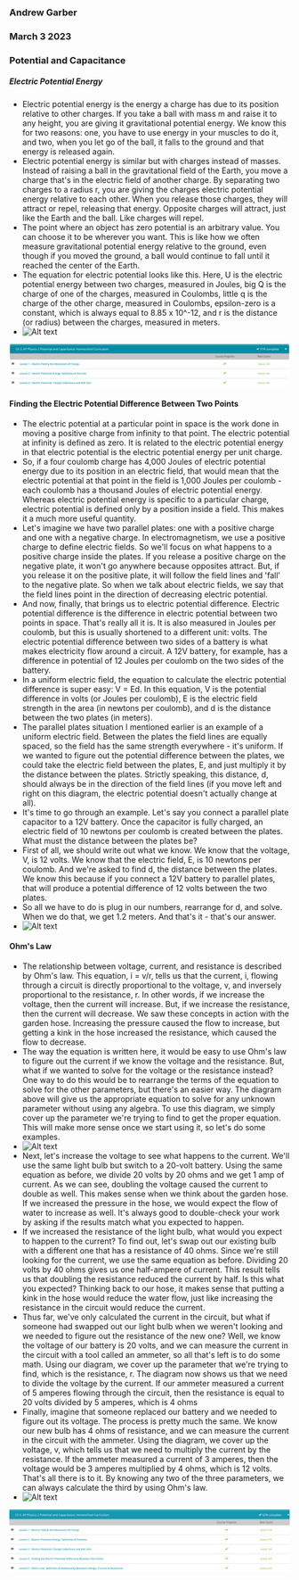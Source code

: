 ### Andrew Garber
### March 3 2023
### Potential and Capacitance

##### Electric Potential Energy
 - Electric potential energy is the energy a charge has due to its position relative to other charges. If you take a ball with mass m and raise it to any height, you are giving it gravitational potential energy. We know this for two reasons: one, you have to use energy in your muscles to do it, and two, when you let go of the ball, it falls to the ground and that energy is released again.
 - Electric potential energy is similar but with charges instead of masses. Instead of raising a ball in the gravitational field of the Earth, you move a charge that's in the electric field of another charge. By separating two charges to a radius r, you are giving the charges electric potential energy relative to each other. When you release those charges, they will attract or repel, releasing that energy. Opposite charges will attract, just like the Earth and the ball. Like charges will repel.
 - The point where an object has zero potential is an arbitrary value. You can choose it to be wherever you want. This is like how we often measure gravitational potential energy relative to the ground, even though if you moved the ground, a ball would continue to fall until it reached the center of the Earth.
 - The equation for electric potential looks like this. Here, U is the electric potential energy between two charges, measured in Joules, big Q is the charge of one of the charges, measured in Coulombs, little q is the charge of the other charge, measured in Coulombs, epsilon-zero is a constant, which is always equal to 8.85 x 10^-12, and r is the distance (or radius) between the charges, measured in meters.
 - ![Alt text](https://study.com/cimages/multimages/16/da81567d-3662-4d65-bfc9-82365e1d88a7_pic.png)

![Alt text](Media/potential_capacitance.png)

#### Finding the Electric Potential Difference Between Two Points
 - The electric potential at a particular point in space is the work done in moving a positive charge from infinity to that point. The electric potential at infinity is defined as zero. It is related to the electric potential energy in that electric potential is the electric potential energy per unit charge.
 - So, if a four coulomb charge has 4,000 Joules of electric potential energy due to its position in an electric field, that would mean that the electric potential at that point in the field is 1,000 Joules per coulomb - each coulomb has a thousand Joules of electric potential energy. Whereas electric potential energy is specific to a particular charge, electric potential is defined only by a position inside a field. This makes it a much more useful quantity.
 - Let's imagine we have two parallel plates: one with a positive charge and one with a negative charge. In electromagnetism, we use a positive charge to define electric fields. So we'll focus on what happens to a positive charge inside the plates. If you release a positive charge on the negative plate, it won't go anywhere because opposites attract. But, if you release it on the positive plate, it will follow the field lines and 'fall' to the negative plate. So when we talk about electric fields, we say that the field lines point in the direction of decreasing electric potential.
 - And now, finally, that brings us to electric potential difference. Electric potential difference is the difference in electric potential between two points in space. That's really all it is. It is also measured in Joules per coulomb, but this is usually shortened to a different unit: volts. The electric potential difference between two sides of a battery is what makes electricity flow around a circuit. A 12V battery, for example, has a difference in potential of 12 Joules per coulomb on the two sides of the battery.
 - In a uniform electric field, the equation to calculate the electric potential difference is super easy: V = Ed. In this equation, V is the potential difference in volts (or Joules per coulomb), E is the electric field strength in the area (in newtons per coulomb), and d is the distance between the two plates (in meters).
 - The parallel plates situation I mentioned earlier is an example of a uniform electric field. Between the plates the field lines are equally spaced, so the field has the same strength everywhere - it's uniform. If we wanted to figure out the potential difference between the plates, we could take the electric field between the plates, E, and just multiply it by the distance between the plates. Strictly speaking, this distance, d, should always be in the direction of the field lines (if you move left and right on this diagram, the electric potential doesn't actually change at all).
 - It's time to go through an example. Let's say you connect a parallel plate capacitor to a 12V battery. Once the capacitor is fully charged, an electric field of 10 newtons per coulomb is created between the plates. What must the distance between the plates be?
 - First of all, we should write out what we know. We know that the voltage, V, is 12 volts. We know that the electric field, E, is 10 newtons per coulomb. And we're asked to find d, the distance between the plates. We know this because if you connect a 12V battery to parallel plates, that will produce a potential difference of 12 volts between the two plates.
 - So all we have to do is plug in our numbers, rearrange for d, and solve. When we do that, we get 1.2 meters. And that's it - that's our answer.
 - ![Alt text](https://study.com/cimages/multimages/16/d2a05fd2-c1b0-4982-be5f-d38b9f9af48b_pic.png)

#### Ohm's Law
 - The relationship between voltage, current, and resistance is described by Ohm's law. This equation, i = v/r, tells us that the current, i, flowing through a circuit is directly proportional to the voltage, v, and inversely proportional to the resistance, r. In other words, if we increase the voltage, then the current will increase. But, if we increase the resistance, then the current will decrease. We saw these concepts in action with the garden hose. Increasing the pressure caused the flow to increase, but getting a kink in the hose increased the resistance, which caused the flow to decrease.
 - The way the equation is written here, it would be easy to use Ohm's law to figure out the current if we know the voltage and the resistance. But, what if we wanted to solve for the voltage or the resistance instead? One way to do this would be to rearrange the terms of the equation to solve for the other parameters, but there's an easier way. The diagram above will give us the appropriate equation to solve for any unknown parameter without using any algebra. To use this diagram, we simply cover up the parameter we're trying to find to get the proper equation. This will make more sense once we start using it, so let's do some examples. 
 - ![Alt text](https://study.com/cimages/multimages/16/parameter-diagram.png)
 - Next, let's increase the voltage to see what happens to the current. We'll use the same light bulb but switch to a 20-volt battery. Using the same equation as before, we divide 20 volts by 20 ohms and we get 1 amp of current. As we can see, doubling the voltage caused the current to double as well. This makes sense when we think about the garden hose. If we increased the pressure in the hose, we would expect the flow of water to increase as well. It's always good to double-check your work by asking if the results match what you expected to happen.
 - If we increased the resistance of the light bulb, what would you expect to happen to the current? To find out, let's swap out our existing bulb with a different one that has a resistance of 40 ohms. Since we're still looking for the current, we use the same equation as before. Dividing 20 volts by 40 ohms gives us one half-ampere of current. This result tells us that doubling the resistance reduced the current by half. Is this what you expected? Thinking back to our hose, it makes sense that putting a kink in the hose would reduce the water flow, just like increasing the resistance in the circuit would reduce the current.
 - Thus far, we've only calculated the current in the circuit, but what if someone had swapped out our light bulb when we weren't looking and we needed to figure out the resistance of the new one? Well, we know the voltage of our battery is 20 volts, and we can measure the current in the circuit with a tool called an ammeter, so all that's left is to do some math. Using our diagram, we cover up the parameter that we're trying to find, which is the resistance, r. The diagram now shows us that we need to divide the voltage by the current. If our ammeter measured a current of 5 amperes flowing through the circuit, then the resistance is equal to 20 volts divided by 5 amperes, which is 4 ohms
 - Finally, imagine that someone replaced our battery and we needed to figure out its voltage. The process is pretty much the same. We know our new bulb has 4 ohms of resistance, and we can measure the current in the circuit with the ammeter. Using the diagram, we cover up the voltage, v, which tells us that we need to multiply the current by the resistance. If the ammeter measured a current of 3 amperes, then the voltage would be 3 amperes multiplied by 4 ohms, which is 12 volts. That's all there is to it. By knowing any two of the three parameters, we can always calculate the third by using Ohm's law.
 - ![Alt text](https://study.com/cimages/multimages/16/example-voltage-equation.jpg)

![Alt text](Media/potential_capacitance2.png)